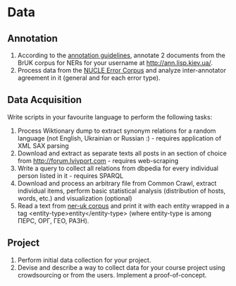 # Data

## Annotation

1. According to the [annotation guidelines](https://github.com/lang-uk/ner-uk/blob/master/doc/README.md), annotate 2 documents from the BrUK corpus for NERs for your username at <http://ann.lisp.kiev.ua/>.
2. Process data from the [NUCLE Error Corpus](http://www.comp.nus.edu.sg/~nlp/conll14st.html#nucle32) and analyze inter-annotator agreement in it (general and for each error type). 

## Data Acquisition

Write scripts in your favourite language to perform the following tasks:

1. Process Wiktionary dump to extract synonym relations for a random language (not English, Ukrainian or Russian :) - requires application of XML SAX parsing
2. Download and extract as separate texts all posts in an section of choice from <http://forum.lvivport.com> - requires web-scraping
3. Write a query to collect all relations from dbpedia for every individual person listed in it - requires SPARQL
4. Download and process an arbitrary file from Common Crawl, extract individual items, perform basic statistical analysis (distribution of hosts, words, etc.) and visualization (optional)
5. Read a text from [ner-uk corpus](https://github.com/lang-uk/ner-uk/) and print it with each entity wrapped in a tag &lt;entity-type&gt;entity&lt;/entity-type&gt; (where entity-type is among ПЕРС, ОРГ, ГЕО, РАЗН).

## Project

1. Perform initial data collection for your project.
2. Devise and describe a way to collect data for your course project using crowdsourcing or from the users. Implement a proof-of-concept.

